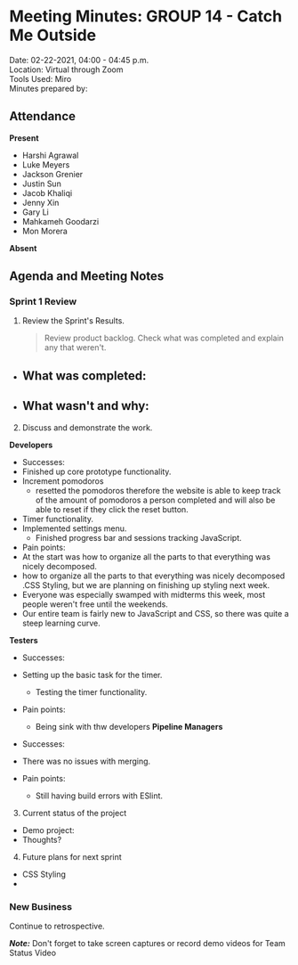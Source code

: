 # Meeting Minutes: GROUP 14 - **Catch Me Outside**
Date: 02-22-2021, 04:00 - 04:45 p.m.  
Location: Virtual through Zoom   
Tools Used: Miro  
Minutes prepared by: 

## Attendance
**Present**
- Harshi Agrawal
- Luke Meyers 
- Jackson Grenier
- Justin Sun 
- Jacob Khaliqi
- Jenny Xin
- Gary Li
- Mahkameh Goodarzi
- Mon Morera

**Absent**


## Agenda and Meeting Notes
### Sprint 1 Review
1. Review the Sprint's Results.
   > Review product backlog. Check what was completed and explain any that weren't.
- What was completed:
  - 
- What wasn't and why:
  - 

2. Discuss and demonstrate the work.

**Developers**    
- Successes: 
- Finished up core prototype functionality. 
- Increment pomodoros 
   - resetted the pomodoros therefore the website is able to keep track of the amount of pomodoros a person completed and will also    be able to reset if they click the reset button. 
- Timer functionality. 
- Implemented settings menu. 
  - Finished progress bar and sessions tracking JavaScript.
- Pain points: 
- At the start was how to organize all the parts to that everything was nicely decomposed. 
- how to organize all the parts to that everything was nicely decomposed .CSS Styling, but we are planning on finishing up styling next week. 
- Everyone was especially swamped with midterms this week, most people weren't free until the weekends. 
- Our entire team is fairly new to JavaScript and CSS, so there was quite a steep learning curve. 
 
**Testers**
- Successes: 
- Setting up the basic task for the timer. 
  - Testing the timer functionality. 
- Pain points: 
  - Being sink with thw developers
**Pipeline Managers**
- Successes: 
- There was no issues with merging. 
 
- Pain points: 
   - Still having build errors with ESlint. 



3. Current status of the project
- Demo project: 
- Thoughts?

4. Future plans for next sprint
- CSS Styling
- 

### New Business
Continue to retrospective.

***Note:*** Don't forget to take screen captures or record demo videos for Team Status Video
